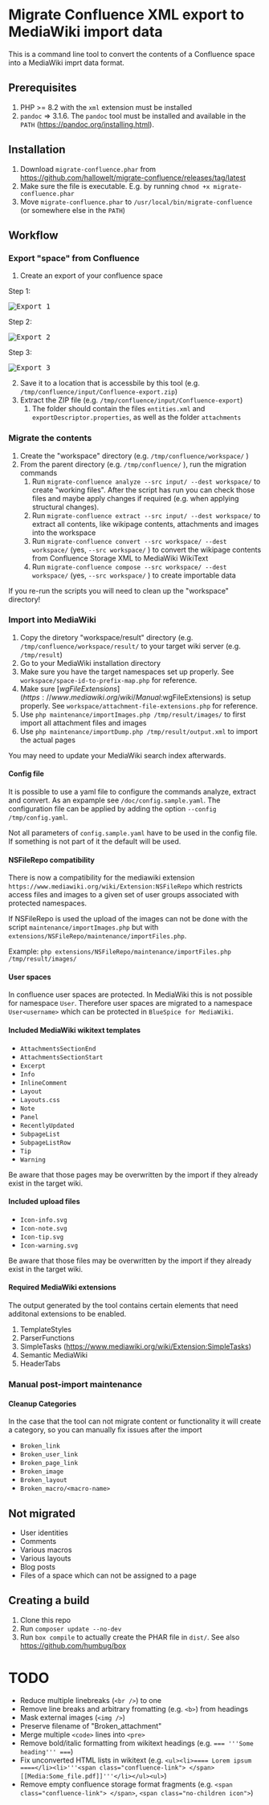 # Migrate Confluence XML export to MediaWiki import data

This is a command line tool to convert the contents of a Confluence space into a MediaWiki imprt data format.

## Prerequisites
1. PHP >= 8.2 with the `xml` extension must be installed
2. `pandoc` => 3.1.6. The `pandoc` tool must be installed and available in the `PATH` (https://pandoc.org/installing.html).

## Installation
1. Download `migrate-confluence.phar` from https://github.com/hallowelt/migrate-confluence/releases/tag/latest
2. Make sure the file is executable. E.g. by running `chmod +x migrate-confluence.phar`
3. Move `migrate-confluence.phar` to `/usr/local/bin/migrate-confluence` (or somewhere else in the `PATH`)

## Workflow

### Export "space" from Confluence
1. Create an export of your confluence space

Step 1:

<kbd>![Export 1][c001]</kbd>

Step 2:

<kbd>![Export 2][c002]</kbd>

Step 3:

<kbd>![Export 3][c003]</kbd>

2. Save it to a location that is accessbile by this tool (e.g. `/tmp/confluence/input/Confluence-export.zip`)
3. Extract the ZIP file (e.g. `/tmp/confluence/input/Confluence-export`)
	1. The folder should contain the files `entities.xml` and `exportDescriptor.properties`, as well as the folder `attachments`

[c001]: doc/images/Confluence_export_space_001.png
[c002]: doc/images/Confluence_export_space_002.png
[c003]: doc/images/Confluence_export_space_003.png

### Migrate the contents
1. Create the "workspace" directory (e.g. `/tmp/confluence/workspace/` )
2. From the parent directory (e.g. `/tmp/confluence/` ), run the migration commands
	1. Run `migrate-confluence analyze --src input/ --dest workspace/` to create "working files". After the script has run you can check those files and maybe apply changes if required (e.g. when applying structural changes).
	2. Run `migrate-confluence extract --src input/ --dest workspace/` to extract all contents, like wikipage contents, attachments and images into the workspace
	3. Run `migrate-confluence convert --src workspace/ --dest workspace/` (yes, `--src workspace/` ) to convert the wikipage contents from Confluence Storage XML to MediaWiki WikiText
	4. Run `migrate-confluence compose --src workspace/ --dest workspace/` (yes, `--src workspace/` ) to create importable data

If you re-run the scripts you will need to clean up the "workspace" directory!

### Import into MediaWiki
1. Copy the diretory "workspace/result" directory (e.g. `/tmp/confluence/workspace/result/` to your target wiki server (e.g. `/tmp/result`)
2. Go to your MediaWiki installation directory
3. Make sure you have the target namespaces set up properly. See `workspace/space-id-to-prefix-map.php` for reference.
4. Make sure [$wgFileExtensions](https://www.mediawiki.org/wiki/Manual:$wgFileExtensions) is setup properly. See `workspace/attachment-file-extensions.php` for reference.
5. Use `php maintenance/importImages.php /tmp/result/images/` to first import all attachment files and images
6. Use `php maintenance/importDump.php /tmp/result/output.xml` to import the actual pages

You may need to update your MediaWiki search index afterwards.

#### Config file
It is possible to use a yaml file to configure the commands analyze, extract and convert. As an expample see `/doc/config.sample.yaml`.
The configuration file can be applied by adding the option `--config /tmp/config.yaml`.

Not all parameters of `config.sample.yaml` have to be used in the config file. If something is not part of it the default will be used.

#### NSFileRepo compatibility
There is now a compatibility for the mediawiki extension `https://www.mediawiki.org/wiki/Extension:NSFileRepo` which restricts access files and images to a given set of user groups associated with protected namespaces.

If NSFileRepo is used the upload of the images can not be done with the script `maintenance/importImages.php` but with `extensions/NSFileRepo/maintenance/importFiles.php`.

Example: `php extensions/NSFileRepo/maintenance/importFiles.php /tmp/result/images/`

#### User spaces
In confluence user spaces are protected. In MediaWiki this is not possible for namespace `User`. Therefore user spaces are migrated to a namespace `User<username>` which can be protected in `BlueSpice for MediaWiki`.

#### Included MediaWiki wikitext templates
- `AttachmentsSectionEnd`
- `AttachmentsSectionStart`
- `Excerpt`
- `Info`
- `InlineComment`
- `Layout`
- `Layouts.css`
- `Note`
- `Panel`
- `RecentlyUpdated`
- `SubpageList`
- `SubpageListRow`
- `Tip`
- `Warning`

Be aware that those pages may be overwritten by the import if they already exist in the target wiki.

#### Included upload files
- `Icon-info.svg`
- `Icon-note.svg`
- `Icon-tip.svg`
- `Icon-warning.svg`

Be aware that those files may be overwritten by the import if they already exist in the target wiki.

#### Required MediaWiki extensions
The output generated by the tool contains certain elements that need additonal extensions to be enabled.

1. TemplateStyles
2. ParserFunctions
3. SimpleTasks (https://www.mediawiki.org/wiki/Extension:SimpleTasks)
4. Semantic MediaWiki
5. HeaderTabs

### Manual post-import maintenance
#### Cleanup Categories
In the case that the tool can not migrate content or functionality it will create a category, so you can manually fix issues after the import
- `Broken_link`
- `Broken_user_link`
- `Broken_page_link`
- `Broken_image`
- `Broken_layout`
- `Broken_macro/<macro-name>`


## Not migrated
- User identities
- Comments
- Various macros
- Various layouts
- Blog posts
- Files of a space which can not be assigned to a page

## Creating a build
1. Clone this repo
2. Run `composer update --no-dev`
3. Run `box compile` to actually create the PHAR file  in `dist/`. See also https://github.com/humbug/box

# TODO
* Reduce multiple linebreaks (`<br />`) to one
* Remove line breaks and arbitrary fromatting (e.g. `<b>`) from headings
* Mask external images (`<img />`)
* Preserve filename of "Broken_attachment"
* Merge multiple `<code>` lines into `<pre>`
* Remove bold/italic formatting from wikitext headings (e.g. `=== '''Some heading''' ===`)
* Fix unconverted HTML lists in wikitext (e.g. `<ul><li>==== Lorem ipsum ====</li><li>'''<span class="confluence-link"> </span>[[Media:Some_file.pdf]]'''</li></ul><ul>`)
* Remove empty confluence storage format fragments (e.g. `<span class="confluence-link"> </span>`, `<span class="no-children icon">`)
